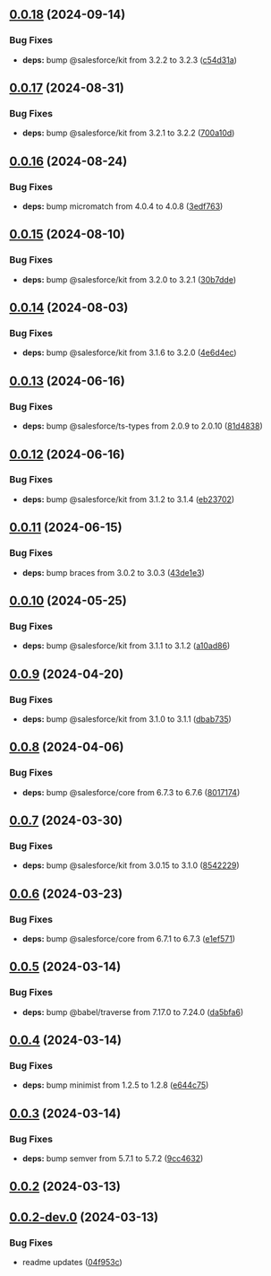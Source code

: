 ## [0.0.18](https://github.com/salesforcecli/test-library-release/compare/0.0.17...0.0.18) (2024-09-14)


### Bug Fixes

* **deps:** bump @salesforce/kit from 3.2.2 to 3.2.3 ([c54d31a](https://github.com/salesforcecli/test-library-release/commit/c54d31a3103d17e98af9d2ccfb2741de64f55a65))



## [0.0.17](https://github.com/salesforcecli/test-library-release/compare/0.0.16...0.0.17) (2024-08-31)


### Bug Fixes

* **deps:** bump @salesforce/kit from 3.2.1 to 3.2.2 ([700a10d](https://github.com/salesforcecli/test-library-release/commit/700a10d5d8bb65b7b8eaa95b1b4ad4e068957216))



## [0.0.16](https://github.com/salesforcecli/test-library-release/compare/0.0.15...0.0.16) (2024-08-24)


### Bug Fixes

* **deps:** bump micromatch from 4.0.4 to 4.0.8 ([3edf763](https://github.com/salesforcecli/test-library-release/commit/3edf7637d2db3786fe134e18340eadb7efe5c2f8))



## [0.0.15](https://github.com/salesforcecli/test-library-release/compare/0.0.14...0.0.15) (2024-08-10)


### Bug Fixes

* **deps:** bump @salesforce/kit from 3.2.0 to 3.2.1 ([30b7dde](https://github.com/salesforcecli/test-library-release/commit/30b7dde69f97b1c5207c51a333031082943442f4))



## [0.0.14](https://github.com/salesforcecli/test-library-release/compare/0.0.13...0.0.14) (2024-08-03)


### Bug Fixes

* **deps:** bump @salesforce/kit from 3.1.6 to 3.2.0 ([4e6d4ec](https://github.com/salesforcecli/test-library-release/commit/4e6d4ec414a9b54e3526678736ee90a9acb03337))



## [0.0.13](https://github.com/salesforcecli/test-library-release/compare/0.0.12...0.0.13) (2024-06-16)


### Bug Fixes

* **deps:** bump @salesforce/ts-types from 2.0.9 to 2.0.10 ([81d4838](https://github.com/salesforcecli/test-library-release/commit/81d483875091c65c408a3d07ce67e18189917851))



## [0.0.12](https://github.com/salesforcecli/test-library-release/compare/0.0.11...0.0.12) (2024-06-16)


### Bug Fixes

* **deps:** bump @salesforce/kit from 3.1.2 to 3.1.4 ([eb23702](https://github.com/salesforcecli/test-library-release/commit/eb23702feb87573460a91d5c9cadd3d91e2393ec))



## [0.0.11](https://github.com/salesforcecli/test-library-release/compare/0.0.10...0.0.11) (2024-06-15)


### Bug Fixes

* **deps:** bump braces from 3.0.2 to 3.0.3 ([43de1e3](https://github.com/salesforcecli/test-library-release/commit/43de1e3dc770c6b95b7e1e22f0619c1ea32657c9))



## [0.0.10](https://github.com/salesforcecli/test-library-release/compare/0.0.9...0.0.10) (2024-05-25)


### Bug Fixes

* **deps:** bump @salesforce/kit from 3.1.1 to 3.1.2 ([a10ad86](https://github.com/salesforcecli/test-library-release/commit/a10ad8652cc1fe8fc09b70e426fcdd6c6dc1b6a8))



## [0.0.9](https://github.com/salesforcecli/test-library-release/compare/0.0.8...0.0.9) (2024-04-20)


### Bug Fixes

* **deps:** bump @salesforce/kit from 3.1.0 to 3.1.1 ([dbab735](https://github.com/salesforcecli/test-library-release/commit/dbab7356ba5d676755afa8a1cca3a1b557f3c9bd))



## [0.0.8](https://github.com/salesforcecli/test-library-release/compare/0.0.7...0.0.8) (2024-04-06)


### Bug Fixes

* **deps:** bump @salesforce/core from 6.7.3 to 6.7.6 ([8017174](https://github.com/salesforcecli/test-library-release/commit/8017174ed5888b05c7657bc4831a446b81ef1bd8))



## [0.0.7](https://github.com/salesforcecli/test-library-release/compare/0.0.6...0.0.7) (2024-03-30)


### Bug Fixes

* **deps:** bump @salesforce/kit from 3.0.15 to 3.1.0 ([8542229](https://github.com/salesforcecli/test-library-release/commit/8542229592c7df62e4a41b088d7379fc8330e9dc))



## [0.0.6](https://github.com/salesforcecli/test-library-release/compare/0.0.5...0.0.6) (2024-03-23)


### Bug Fixes

* **deps:** bump @salesforce/core from 6.7.1 to 6.7.3 ([e1ef571](https://github.com/salesforcecli/test-library-release/commit/e1ef571b77b69ddaec3253e2fabb093d48453162))



## [0.0.5](https://github.com/salesforcecli/test-library-release/compare/0.0.4...0.0.5) (2024-03-14)


### Bug Fixes

* **deps:** bump @babel/traverse from 7.17.0 to 7.24.0 ([da5bfa6](https://github.com/salesforcecli/test-library-release/commit/da5bfa60d8e0b64b54ec316d766e062eb49155df))



## [0.0.4](https://github.com/salesforcecli/test-library-release/compare/0.0.3...0.0.4) (2024-03-14)


### Bug Fixes

* **deps:** bump minimist from 1.2.5 to 1.2.8 ([e644c75](https://github.com/salesforcecli/test-library-release/commit/e644c755730c5240fe830472e9aed72293b476cd))



## [0.0.3](https://github.com/salesforcecli/test-library-release/compare/0.0.2...0.0.3) (2024-03-14)


### Bug Fixes

* **deps:** bump semver from 5.7.1 to 5.7.2 ([9cc4632](https://github.com/salesforcecli/test-library-release/commit/9cc463209baa012f43677cc523456df20555d798))



## [0.0.2](https://github.com/salesforcecli/test-library-release/compare/0.0.2-dev.0...0.0.2) (2024-03-13)



## [0.0.2-dev.0](https://github.com/salesforcecli/test-library-release/compare/04f953c60731a8b52667b05c2944577c8c7c7a28...0.0.2-dev.0) (2024-03-13)


### Bug Fixes

* readme updates ([04f953c](https://github.com/salesforcecli/test-library-release/commit/04f953c60731a8b52667b05c2944577c8c7c7a28))



